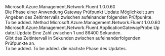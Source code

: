 <Type Name="IWithInterval" FullName="Microsoft.Azure.Management.Network.Fluent.ApplicationGatewayProbe.Update.IWithInterval">
  <TypeSignature Language="C#" Value="public interface IWithInterval" />
  <TypeSignature Language="ILAsm" Value=".class public interface auto ansi abstract IWithInterval" />
  <TypeSignature Language="DocId" Value="T:Microsoft.Azure.Management.Network.Fluent.ApplicationGatewayProbe.Update.IWithInterval" />
  <TypeSignature Language="VB.NET" Value="Public Interface IWithInterval" />
  <TypeSignature Language="F#" Value="type IWithInterval = interface" />
  <AssemblyInfo>
    <AssemblyName>Microsoft.Azure.Management.Network.Fluent</AssemblyName>
    <AssemblyVersion>1.0.0.60</AssemblyVersion>
  </AssemblyInfo>
  <Interfaces />
  <Docs>
    <summary>
            Die Phase einer Anwendung Gateway Prüfpunkt Update Möglichkeit zum Angeben des Zeitintervalls zwischen aufeinander folgenden Prüfpunkte.
            </summary>
    <remarks>To be added.</remarks>
  </Docs>
  <Members>
    <Member MemberName="WithTimeBetweenProbesInSeconds">
      <MemberSignature Language="C#" Value="public Microsoft.Azure.Management.Network.Fluent.ApplicationGatewayProbe.Update.IUpdate WithTimeBetweenProbesInSeconds (int seconds);" />
      <MemberSignature Language="ILAsm" Value=".method public hidebysig newslot virtual instance class Microsoft.Azure.Management.Network.Fluent.ApplicationGatewayProbe.Update.IUpdate WithTimeBetweenProbesInSeconds(int32 seconds) cil managed" />
      <MemberSignature Language="DocId" Value="M:Microsoft.Azure.Management.Network.Fluent.ApplicationGatewayProbe.Update.IWithInterval.WithTimeBetweenProbesInSeconds(System.Int32)" />
      <MemberSignature Language="VB.NET" Value="Public Function WithTimeBetweenProbesInSeconds (seconds As Integer) As IUpdate" />
      <MemberSignature Language="F#" Value="abstract member WithTimeBetweenProbesInSeconds : int -&gt; Microsoft.Azure.Management.Network.Fluent.ApplicationGatewayProbe.Update.IUpdate" Usage="iWithInterval.WithTimeBetweenProbesInSeconds seconds" />
      <MemberType>Method</MemberType>
      <AssemblyInfo>
        <AssemblyName>Microsoft.Azure.Management.Network.Fluent</AssemblyName>
        <AssemblyVersion>1.0.0.60</AssemblyVersion>
      </AssemblyInfo>
      <ReturnValue>
        <ReturnType>Microsoft.Azure.Management.Network.Fluent.ApplicationGatewayProbe.Update.IUpdate</ReturnType>
      </ReturnValue>
      <Parameters>
        <Parameter Name="seconds" Type="System.Int32" />
      </Parameters>
      <Docs>
        <param name="seconds">Eine Zahl zwischen 1 und 86400 Sekunden.</param>
        <summary>
            Gibt das Zeitintervall in Sekunden zwischen aufeinanderfolgenden Prüfpunkte an.
            </summary>
        <returns>To be added.</returns>
        <remarks>To be added.</remarks>
        <return>die nächste Phase des Updates.</return>
      </Docs>
    </Member>
  </Members>
</Type>